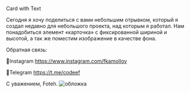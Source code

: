 Card with Text

Сегодня я хочу поделиться с вами небольшим отрывком, который я создал недавно для небольшого проекта, над которым я работал. Нам понадобиться  элемент «карточка» с фиксированной шириной и высотой,  а так же поместим изображение в качестве фона. 

Обратная связь:

📌Instagram https://www.instagram.com/fkamollov

📌Telegram https://t.me/codeef

С уважением, Foteh.
![обложка](https://user-images.githubusercontent.com/55693215/103487323-8229f680-4e15-11eb-8a90-41e876ae1645.png)
